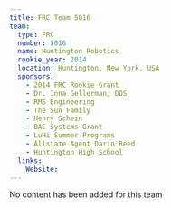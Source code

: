 ```yaml
---
title: FRC Team 5016
team:
  type: FRC
  number: 5016
  name: Huntington Robotics
  rookie_year: 2014
  location: Huntington, New York, USA
  sponsors:
    - 2014 FRC Rookie Grant
    - Dr. Inna Gellerman, DDS
    - RMS Engineering
    - The Sun Family
    - Henry Schein
    - BAE Systems Grant
    - LuHi Summer Programs
    - Allstate Agent Darin Reed
    - Huntington High School
  links:
    Website: 
---
```

No content has been added for this team